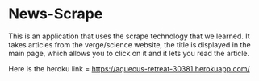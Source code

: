 # News-Scrape

This is an application that uses the scrape technology that we learned.
It takes articles from the verge/science website, the title is displayed in the main page, which allows you to click on it and it lets you read the article.

Here is the heroku link = https://aqueous-retreat-30381.herokuapp.com/